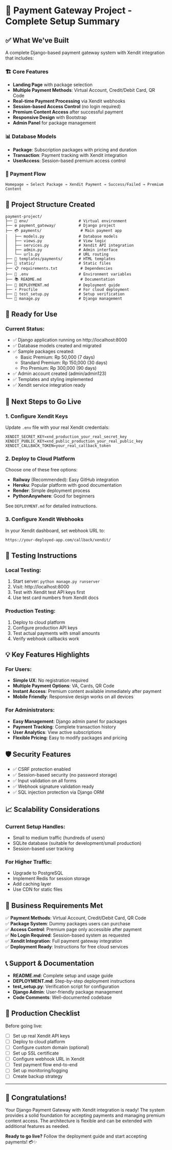 # 🎉 Payment Gateway Project - Complete Setup Summary

## ✅ What We've Built

A complete Django-based payment gateway system with Xendit integration that includes:

### 🏗️ Core Features
- **Landing Page** with package selection
- **Multiple Payment Methods**: Virtual Account, Credit/Debit Card, QR Code
- **Real-time Payment Processing** via Xendit webhooks
- **Session-based Access Control** (no login required)
- **Premium Content Access** after successful payment
- **Responsive Design** with Bootstrap
- **Admin Panel** for package management

### 📊 Database Models
- **Package**: Subscription packages with pricing and duration
- **Transaction**: Payment tracking with Xendit integration
- **UserAccess**: Session-based premium access control

### 🔄 Payment Flow
```
Homepage → Select Package → Xendit Payment → Success/Failed → Premium Content
```

## 📁 Project Structure Created

```
payment-project/
├── 🐍 env/                      # Virtual environment
├── ⚙️ payment_gateway/          # Django project
├── 💳 payments/                 # Main payment app
│   ├── models.py               # Database models
│   ├── views.py                # View logic
│   ├── services.py             # Xendit API integration
│   ├── admin.py                # Admin interface
│   └── urls.py                 # URL routing
├── 🎨 templates/payments/       # HTML templates
├── 📄 static/                   # Static files
├── 📋 requirements.txt          # Dependencies
├── 🔐 .env                      # Environment variables
├── 📚 README.md                 # Documentation
├── 🚀 DEPLOYMENT.md             # Deployment guide
├── ⚡ Procfile                  # For cloud deployment
├── 🧪 test_setup.py             # Setup verification
└── 🎯 manage.py                 # Django management
```

## 🚀 Ready for Use

### Current Status:
- ✅ Django application running on http://localhost:8000
- ✅ Database models created and migrated
- ✅ Sample packages created:
  - Basic Premium: Rp 50,000 (7 days)
  - Standard Premium: Rp 150,000 (30 days)  
  - Pro Premium: Rp 300,000 (90 days)
- ✅ Admin account created (admin/admin123)
- ✅ Templates and styling implemented
- ✅ Xendit service integration ready

## 🔧 Next Steps to Go Live

### 1. Configure Xendit Keys
Update `.env` file with your real Xendit credentials:
```env
XENDIT_SECRET_KEY=xnd_production_your_real_secret_key
XENDIT_PUBLIC_KEY=xnd_public_production_your_real_public_key
XENDIT_CALLBACK_TOKEN=your_real_callback_token
```

### 2. Deploy to Cloud Platform
Choose one of these free options:
- **Railway** (Recommended): Easy GitHub integration
- **Heroku**: Popular platform with good documentation
- **Render**: Simple deployment process
- **PythonAnywhere**: Good for beginners

See `DEPLOYMENT.md` for detailed instructions.

### 3. Configure Xendit Webhooks
In your Xendit dashboard, set webhook URL to:
```
https://your-deployed-app.com/callback/xendit/
```

## 🧪 Testing Instructions

### Local Testing:
1. Start server: `python manage.py runserver`
2. Visit: http://localhost:8000
3. Test with Xendit test API keys first
4. Use test card numbers from Xendit docs

### Production Testing:
1. Deploy to cloud platform
2. Configure production API keys
3. Test actual payments with small amounts
4. Verify webhook callbacks work

## 💡 Key Features Highlights

### For Users:
- **Simple UX**: No registration required
- **Multiple Payment Options**: VA, Cards, QR Code
- **Instant Access**: Premium content available immediately after payment
- **Mobile Friendly**: Responsive design works on all devices

### For Administrators:
- **Easy Management**: Django admin panel for packages
- **Payment Tracking**: Complete transaction history
- **User Analytics**: View active subscriptions
- **Flexible Pricing**: Easy to modify packages and pricing

## 🛡️ Security Features

- ✅ CSRF protection enabled
- ✅ Session-based security (no password storage)
- ✅ Input validation on all forms
- ✅ Webhook signature validation ready
- ✅ SQL injection protection via Django ORM

## 📈 Scalability Considerations

### Current Setup Handles:
- Small to medium traffic (hundreds of users)
- SQLite database (suitable for development/small production)
- Session-based user tracking

### For Higher Traffic:
- Upgrade to PostgreSQL
- Implement Redis for session storage
- Add caching layer
- Use CDN for static files

## 🎯 Business Requirements Met

✅ **Payment Methods**: Virtual Account, Credit/Debit Card, QR Code  
✅ **Package System**: Dummy packages users can purchase  
✅ **Access Control**: Premium page only accessible after payment  
✅ **No Login Required**: Session-based system as requested  
✅ **Xendit Integration**: Full payment gateway integration  
✅ **Deployment Ready**: Instructions for free cloud services  

## 📞 Support & Documentation

- **README.md**: Complete setup and usage guide
- **DEPLOYMENT.md**: Step-by-step deployment instructions  
- **test_setup.py**: Verification script for configuration
- **Django Admin**: User-friendly package management
- **Code Comments**: Well-documented codebase

## 🌟 Production Checklist

Before going live:
- [ ] Set up real Xendit API keys
- [ ] Deploy to cloud platform
- [ ] Configure custom domain (optional)
- [ ] Set up SSL certificate
- [ ] Configure webhook URL in Xendit
- [ ] Test payment flow end-to-end
- [ ] Set up monitoring/logging
- [ ] Create backup strategy

---

## 🎊 Congratulations!

Your Django Payment Gateway with Xendit integration is ready! The system provides a solid foundation for accepting payments and managing premium content access. The architecture is flexible and can be extended with additional features as needed.

**Ready to go live?** Follow the deployment guide and start accepting payments! 💳✨
